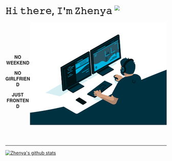 # 𝙷𝚒 𝚝𝚑𝚎𝚛𝚎, 𝙸'𝚖 𝚉𝚑𝚎𝚗𝚢𝚊 <img src="https://media.giphy.com/media/Q7LHmoFwVP6Yc1swZs/source.gif" width="34x" align="top">

<img align="right" alt="GIF" src="code.gif" width="auto" height="320px" />

<div align="center">
<br><br><br><br><br>
<p>𝐍𝐎 𝐖𝐄𝐄𝐊𝐄𝐍𝐃</p>
<p>𝐍𝐎 𝐆𝐈𝐑𝐋𝐅𝐑𝐈𝐄𝐍𝐃</p>
<p>𝐉𝐔𝐒𝐓 𝐅𝐑𝐎𝐍𝐓𝐄𝐍𝐃</p>
<br><br><br><br><br>
</div>

---

[![Zhenya's github stats](https://github-readme-stats.vercel.app/api?username=kulinichevgeny&theme=react&show_icons=true)](https://github.com/kulinichevgeny)